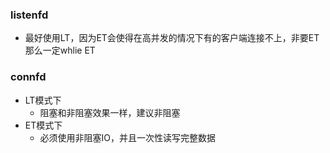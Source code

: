 
### listenfd
- 最好使用LT，因为ET会使得在高并发的情况下有的客户端连接不上，非要ET那么一定whlie ET
### connfd
- LT模式下
    - 阻塞和非阻塞效果一样，建议非阻塞
- ET模式下
    - 必须使用非阻塞IO，并且一次性读写完整数据



